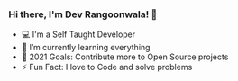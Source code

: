 ### Hi there, I'm Dev Rangoonwala! 👋

- 💻  I'm a Self Taught Developer
- 🌱  I’m currently learning everything 
- 🥅  2021 Goals: Contribute more to Open Source projects
- ⚡  Fun Fact: I love to Code and solve problems
<br />
